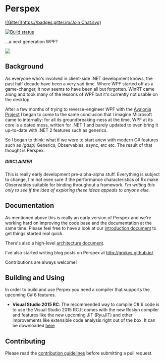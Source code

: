 # Perspex #
[![Gitter](https://badges.gitter.im/Join Chat.svg)](https://gitter.im/grokys/Perspex?utm_source=badge&utm_medium=badge&utm_campaign=pr-badge&utm_content=badge)

[![Build status](https://ci.appveyor.com/api/projects/status/hubk3k0w9idyibfg/branch/master?svg=true)](https://ci.appveyor.com/project/grokys/perspex/branch/master)

...a next generation WPF?

![](Docs/screen.png)

## Background ##

As everyone who's involved in client-side .NET development knows, the past half decade have been a 
very sad time. Where WPF started off as a game-changer, it now seems to have been all but forgotten.
WinRT came along and took many of the lessons of WPF but it's currently not usable on the desktop.

After a few months of trying to reverse-engineer WPF with the [Avalonia Project](https://github.com/grokys/Avalonia) I began to come to the same conclusion that I imagine Microsoft
came to internally: for all its groundbreaking-ness at the time, WPF at its core is a dated mess,
written for .NET 1 and barely updated to even bring it up-to-date with .NET 2 features such as
generics.

So I began to think: what if we were to start anew with modern C# features such as *(gasp)* 
Generics, Observables, async, etc etc. The result of that thought is Perspex.

##### DISCLAIMER
This is really early development pre-alpha-alpha stuff. Everything is subject to 
change, I'm not even sure if the performance characteristics of Rx make Observables suitable for 
binding throughout a framework. *I'm writing this only to see if the idea of exploring these ideas 
appeals to anyone else.*

## Documentation
As mentioned above this is really an early version of Perspex and we're working hard on improving the code base and the documentation at the same time. Please feel free to have a look at our [introduction document](Docs/intro.md) to get things started real quick. 

There's also a high-level [architecture document](Docs/architecture.md).

I've also started writing blog posts on Perspex at http://grokys.github.io/.

Contributions are always welcome!

## Building and Using
In order to build and use Perpex you need a compiler that supports the upcoming C# 6 features.

- **Visual Studio 2015 RC**: The recommended way to compile C# 6 code is to use the Visual Studio 2015 RC.It comes with the new Roslyn compiler and features like the new upcoming JIT (RyuJIT) and other improvements like extensible code analysis right out of the box. It can be downloaded [here](http://www.visualstudio.com/en-us/downloads/visual-studio-2015-downloads-vs)

## Contributing ##

Please read the [contribution guidelines](Docs/contributing.md) before submitting a pull request.
